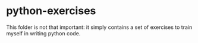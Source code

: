 # python-exercises
This folder is not that important: it simply contains a set of exercises to train myself in writing python code.
